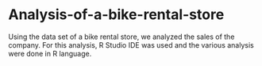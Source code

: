 # Analysis-of-a-bike-rental-store

Using the data set of a bike rental store, we analyzed the sales of the company. For this analysis, R Studio IDE was used and the various analysis were done in R language.
